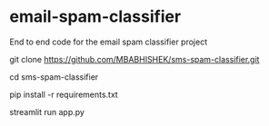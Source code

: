 # email-spam-classifier
End to end code for the email spam classifier project

git clone https://github.com/MBABHISHEK/sms-spam-classifier.git

cd sms-spam-classifier

pip install -r requirements.txt

streamlit run app.py
